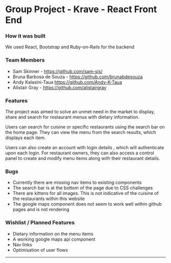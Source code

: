 # Group Project - Krave - React Front End

### How it was built
We used React, Bootstrap and Ruby-on-Rails for the backend

### Team Members
- Sam Skinner - https://github.com/sam-sjs/
- Bruna Barbosa de Souza - https://github.com/brunabdesouza
- Andy Kalasini-Taua https://github.com/Andy-K-Taua
- Alistair Gray - https://github.com/alistairgray

### Features 
The project was aimed to solve an unmet need in the market to display, share and search for restaurant menus with dietary information.

Users can search for cuisine or specific restaurants using the search bar on the home page. They can view the menu from the search results, which displays each item.

Users can also create an account with login details , which will authenticate upon each login. For restaurant owners, they can also access a control panel to create and modify menu items along with their restaurant details.

### Bugs
- Currently there are missing nav items to existing components
- The search bar is at the bottom of the page due to CSS challenges
- There are kittens for all images. This is not indicative of the cuisine of the restaurants within this website
- The google maps component does not seem to work well within github pages and is not rendering

### Wishlist / Planned Features
- Dietary information on the menu items
- A working google maps api component
- Nav links
- Optimisation of user flows

------------------------------------
